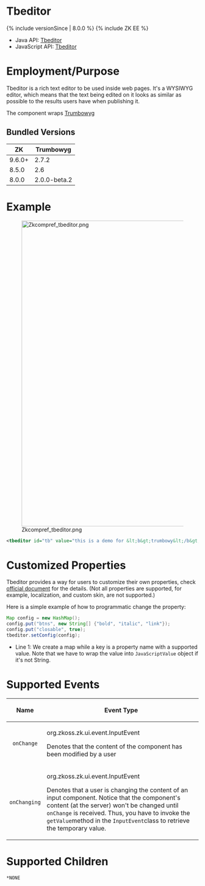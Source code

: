 

# Tbeditor

{% include versionSince \| 8.0.0 %} {% include ZK EE %}

- Java API:
  [Tbeditor](https://www.zkoss.org/javadoc/latest/zk/org/zkoss/zkmax/zul/Tbeditor.html)
- JavaScript API:
  [Tbeditor](https://www.zkoss.org/javadoc/latest/jsdoc/zkmax/inp/Tbeditor.html)

# Employment/Purpose

Tbeditor is a rich text editor to be used inside web pages. It's a
WYSIWYG editor, which means that the text being edited on it looks as
similar as possible to the results users have when publishing it.

The component wraps [Trumbowyg](http://alex-d.github.io/Trumbowyg/)

## Bundled Versions

| ZK     | Trumbowyg    |
|--------|--------------|
| 9.6.0+ | 2.7.2        |
| 8.5.0  | 2.6          |
| 8.0.0  | 2.0.0-beta.2 |

# Example

<figure>
<img src="Zkcompref_tbeditor.png" title="Zkcompref_tbeditor.png"
width="800" />
<figcaption>Zkcompref_tbeditor.png</figcaption>
</figure>

``` xml
<tbeditor id="tb" value="this is a demo for &lt;b&gt;trumbowy&lt;/b&gt; editor!!" />
```

# Customized Properties

Tbeditor provides a way for users to customize their own properties,
check [official
document](http://alex-d.github.io/Trumbowyg/documentation.html) for the
details. (Not all properties are supported, for example, localization,
and custom skin, are not supported.)

Here is a simple example of how to programmatic change the property:

``` java
Map config = new HashMap();
config.put("btns", new String[] {"bold", "italic", "link"});
config.put("closable", true);
tbeditor.setConfig(config);
```

- Line 1: We create a map while a key is a property name with a
  supported value. Note that we have to wrap the value into
  `JavaScriptValue` object if it's not String.

# Supported Events

<table>
<thead>
<tr class="header">
<th><center>
<p>Name</p>
</center></th>
<th><center>
<p>Event Type</p>
</center></th>
</tr>
</thead>
<tbody>
<tr class="odd">
<td><center>
<p><code>onChange</code></p>
</center></td>
<td><p><javadoc>org.zkoss.zk.ui.event.InputEvent</javadoc></p>
<p>Denotes that the content of the component has been modified by a
user</p></td>
</tr>
<tr class="even">
<td><center>
<p><code>onChanging</code></p>
</center></td>
<td><p><javadoc>org.zkoss.zk.ui.event.InputEvent</javadoc></p>
<p>Denotes that a user is changing the content of an input component.
Notice that the component's content (at the server) won't be changed
until <code>onChange</code> is received. Thus, you have to invoke the
<code>getValue</code>method in the <code>InputEvent</code>class to
retrieve the temporary value.</p></td>
</tr>
</tbody>
</table>

# Supported Children

`*NONE`


